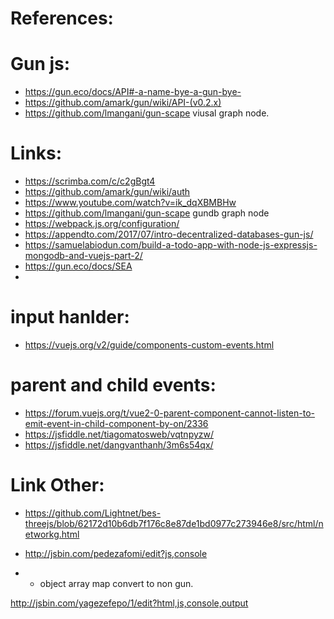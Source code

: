 # References:

# Gun js:
 * https://gun.eco/docs/API#-a-name-bye-a-gun-bye-
 * https://github.com/amark/gun/wiki/API-(v0.2.x)
 * https://github.com/lmangani/gun-scape viusal graph node.

# Links:
 * https://scrimba.com/c/c2gBgt4
 * https://github.com/amark/gun/wiki/auth
 * https://www.youtube.com/watch?v=ik_dqXBMBHw
 * https://github.com/lmangani/gun-scape gundb graph node
 * https://webpack.js.org/configuration/
 * https://appendto.com/2017/07/intro-decentralized-databases-gun-js/
 * https://samuelabiodun.com/build-a-todo-app-with-node-js-expressjs-mongodb-and-vuejs-part-2/
 * https://gun.eco/docs/SEA
 * 

# input hanlder:
 * https://vuejs.org/v2/guide/components-custom-events.html

# parent and child events:
 * https://forum.vuejs.org/t/vue2-0-parent-component-cannot-listen-to-emit-event-in-child-component-by-on/2336
 * https://jsfiddle.net/tiagomatosweb/vqtnpyzw/ 
 * https://jsfiddle.net/dangvanthanh/3m6s54qx/


# Link Other:
 * https://github.com/Lightnet/bes-threejs/blob/62172d10b6db7f176c8e87de1bd0977c273946e8/src/html/networkg.html


 * http://jsbin.com/pedezafomi/edit?js,console 
 * - object array map convert to non gun.


 http://jsbin.com/yagezefepo/1/edit?html,js,console,output
